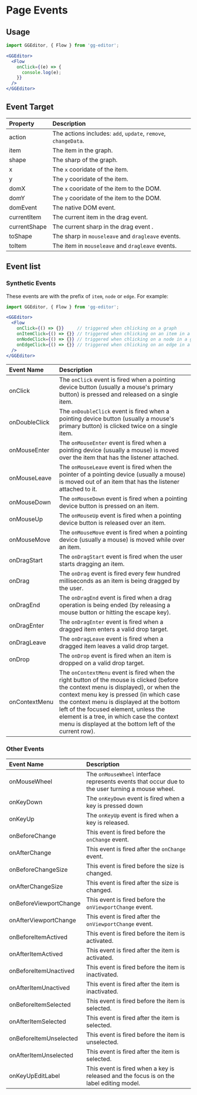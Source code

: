 # Page Events

## Usage

```jsx
import GGEditor, { Flow } from 'gg-editor';

<GGEditor>
  <Flow
    onClick={(e) => {
      console.log(e);
    }}
  />
</GGEditor>
```

## Event Target

| Property | Description |
| :--- | :--- |
| action | The actions includes: `add`, `update`, `remove`, `changeData`. |
| item | The item in the graph. |
| shape | The sharp of the graph. |
| x | The `x` cooridate of the item. |
| y | The `y` cooridate of the item. |
| domX | The `x` cooridate of the item to the DOM. |
| domY | The `y` cooridate of the item to the DOM. |
| domEvent | The native DOM event. |
| currentItem | The current item in the drag event. |
| currentShape | The current sharp in the drag event . |
| toShape | The sharp in `mouseleave` and `dragleave` events. |
| toItem | The item in `mouseleave` and `dragleave` events. |

## Event list

### Synthetic Events

These events are with the prefix of `item`, `node` or `edge`. For example:

```jsx
import GGEditor, { Flow } from 'gg-editor';

<GGEditor>
  <Flow
    onClick={() => {}}     // triggered when chlicking on a graph
    onItemClick={() => {}} // triggered when chlicking on an item in a graph
    onNodeClick={() => {}} // triggered when chlicking on a node in a graph
    onEdgeClick={() => {}} // triggered when chlicking on an edge in a graph
  />
</GGEditor>
```

| Event Name | Description |
| :--- | :--- |
| onClick | The `onClick` event is fired when a pointing device button (usually a mouse's primary button) is pressed and released on a single item. |
| onDoubleClick | The `onDoubleClick` event is fired when a pointing device button (usually a mouse's primary button) is clicked twice on a single item. |
| onMouseEnter | The `onMouseEnter` event is fired when a pointing device (usually a mouse) is moved over the item that has the listener attached. |
| onMouseLeave | The `onMouseLeave` event is fired when the pointer of a pointing device (usually a mouse) is moved out of an item that has the listener attached to it. |
| onMouseDown | The `onMouseDown` event is fired when a pointing device button is pressed on an item. |
| onMouseUp | The `onMouseUp` event is fired when a pointing device button is released over an item. |
| onMouseMove | The `onMouseMove` event is fired when a pointing device (usually a mouse) is moved while over an item. |
| onDragStart | The `onDragStart` event is fired when the user starts dragging an item. |
| onDrag | The `onDrag` event is fired every few hundred milliseconds as an item is being dragged by the user. |
| onDragEnd | The `onDragEnd` event is fired when a drag operation is being ended (by releasing a mouse button or hitting the escape key). |
| onDragEnter | The `onDragEnter` event is fired when a dragged item enters a valid drop target. |
| onDragLeave | The `onDragLeave` event is fired when a dragged item leaves a valid drop target. |
| onDrop | The `onDrop` event is fired when an item is dropped on a valid drop target. |
| onContextMenu | The `onContextMenu` event is fired when the right button of the mouse is clicked (before the context menu is displayed), or when the context menu key is pressed (in which case the context menu is displayed at the bottom left of the focused element, unless the element is a tree, in which case the context menu is displayed at the bottom left of the current row). |

### Other Events

| Event Name | Description |
| :--- | :--- |
| onMouseWheel | The `onMouseWheel` interface represents events that occur due to the user turning a mouse wheel. |
| onKeyDown | The `onKeyDown` event is fired when a key is pressed down |
| onKeyUp | The `onKeyUp` event is fired when a key is released.  |
| onBeforeChange | This event is fired before the `onChange` event. |
| onAfterChange | This event is fired after the `onChange` event. |
| onBeforeChangeSize | This event is fired before the size is changed. |
| onAfterChangeSize | This event is fired after the size is changed. |
| onBeforeViewportChange | This event is fired before the `onViewportChange` event. |
| onAfterViewportChange | This event is fired after the `onViewportChange` event. |
| onBeforeItemActived | This event is fired before the item is activated. |
| onAfterItemActived | This event is fired after the item is activated. |
| onBeforeItemUnactived | This event is fired before the item is inactivated. |
| onAfterItemUnactived | This event is fired after the item is inactivated. |
| onBeforeItemSelected | This event is fired before the item is selected. |
| onAfterItemSelected | This event is fired after the item is selected. |
| onBeforeItemUnselected | This event is fired before the item is unselected.
| onAfterItemUnselected | This event is fired after the item is selected. |
| onKeyUpEditLabel | This event is fired when a key is released and the focus is on the label editing model. |
